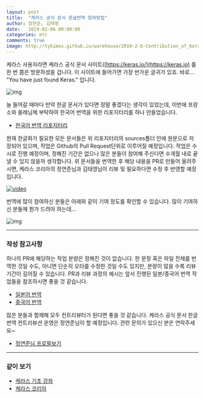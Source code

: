 ```yaml
---
layout: post
title:  "케라스 공식 문서 한글번역 참여방법"
author: 정연준, 김태영
date:   2019-02-06 00:00:00
categories: etc
comments: true
image: http://tykimos.github.io/warehouse/2019-2-6-Contribution_of_Keras_Document_to_Korean_Translation_title.png
---
```

케라스 사용자라면 케라스 공식 문서 사이트([https://keras.io/](https://keras.io) 를 한 번 쯤은 방문하셨을 겁니다. 이 사이트에 들어가면 가장 반가운 글귀가 있죠. 바로... "You have just found Keras." 입니다.

![img](http://tykimos.github.io/warehouse/2019-2-6-Contribution_of_Keras_Document_to_Korean_Translation_1.png)

늘 들어갈 때마다 만약 한글 문서가 있다면 정말 좋겠다는 생각이 있었는데, 이번에 프랑소와 쏠례님께 부탁하여 한국어 번역을 위한 리포지터리를 하나 만들었습니다.  

* [한국어 번역 리포지터리](https://github.com/keras-team/keras-docs-ko/)

현재 한글화가 필요한 모든 문서들은 위 리포지터리의 sources폴더 안에 원문으로 저장되어 있으며, 작업은 Github의 Pull Request단위로 이루어질 예정입니다. 작업은 수시로 진행 예정이며, 정해진 기간은 없으나 많은 분들이 참여해 주신다면 수개월 내로 끝낼 수 있지 않을까 생각합니다. 위 문서들을 번역한 후 해당 내용을 PR로 만들어 올려주시면, 케라스 코리아의 정연준님과 김태영님이 리뷰 및 필요하다면 수정 후 반영할 예정입니다.

[![video](http://tykimos.github.io/warehouse/2019-2-6-Contribution_of_Keras_Document_to_Korean_Translation_title.png)](https://youtu.be/FB3aU__zFfU)

번역에 많이 참여하신 분들은 아래와 같이 기여 정도를 확인할 수 있습니다. 많이 기여하신 분들께 뭔가 드려야 하는데...

![img](http://tykimos.github.io/warehouse/2019-2-6-Contribution_of_Keras_Document_to_Korean_Translation_2.png)

---
### 작성 참고사항

하나의 PR에 해당하는 작업 분량은 정해진 것이 없습니다. 한 문장 혹은 파일 전체를 번역한 것일 수도, 아니면 단순히 오타를 수정한 것일 수도 있지만, 분량이 많을 수록 리뷰 기간이 길어질 수 있습니다. PR과 리뷰 과정의 예시는 앞서 진행된 일본/중국어 번역 작업들을 참조하시면 좋을 것 같습니다.

* [일본어 번역](https://github.com/keras-team/keras-docs-ja/pulls?q=is%3Apr+is%3Aclosed)
* [중국어 번역](https://github.com/keras-team/keras-docs-zh/pulls?q=is%3Apr+is%3Aclosed)

많은 분들과 함께해 모두 컨트리뷰터가 된다면 좋을 것 같습니다. 케라스 공식 문서 한글 번역 컨트리뷰션 운영은 정연준님이 할 예정입니다. 관련 문의가 있으신 분은 연락주세요~

* [정연준님 프로필보기](https://www.facebook.com/younjoon.chung)

---
### 같이 보기

* [케라스 기초 강좌](https://tykimos.github.io/lecture/)
* [케라스 코리아](https://www.facebook.com/groups/KerasKorea/)
